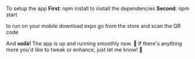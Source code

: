 To setup the app 
**First**: npm install
to install the dependencies
**Second**: npm start 

to run on your mobile download expo go from the store and scan the QR code

And **voilà!** The app is up and running smoothly now. 🎉 If there's anything more you'd like to tweak or enhance, just let me know! 🚀
